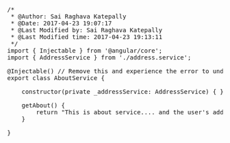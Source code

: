 <pre class="prettyprint">
/*
 * @Author: Sai Raghava Katepally 
 * @Date: 2017-04-23 19:07:17 
 * @Last Modified by: Sai Raghava Katepally
 * @Last Modified time: 2017-04-23 19:13:11
 */
import { Injectable } from '@angular/core';
import { AddressService } from './address.service';

@Injectable() // Remove this and experience the error to understand its importance.
export class AboutService {

    constructor(private _addressService: AddressService) { }

    getAbout() {
        return "This is about service.... and the user's address is " + this._addressService.getAddress();
    }

}
</pre>